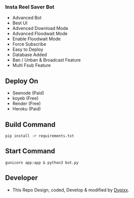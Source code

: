 ### Insta Reel Saver Bot
- Advanced Bot
- Best UI
- Advenced Download Mode
- Advanced Floodwait Mode
- Enable Floodwait Mode
- Force Subscribe
- Easy to Deploy 
- Database Added
- Ban / Unban &  Broadcast Feature
- Multi Fsub Feature

## Deploy On
- Seenode (Paid)
- koyeb (Free)
- Render (Free)
- Heroku (Paid)

## Build Command
```
pip install -r requirements.txt
```

## Start Command
```
gunicorn app:app & python3 bot.py
```

## Developer
- This Repo Design, coded, Develop & modified by [Dypixx](https://dypixx.vercel.app).
